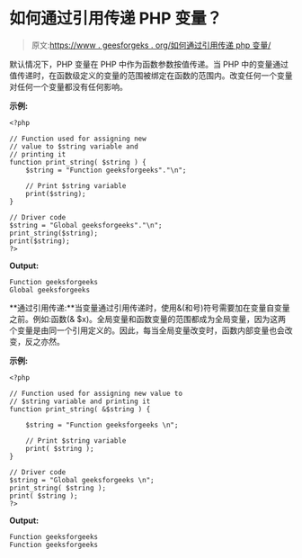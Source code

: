# 如何通过引用传递 PHP 变量？

> 原文:[https://www . geesforgeks . org/如何通过引用传递 php 变量/](https://www.geeksforgeeks.org/how-to-pass-php-variables-by-reference/)

默认情况下，PHP 变量在 PHP 中作为函数参数按值传递。当 PHP 中的变量通过值传递时，在函数级定义的变量的范围被绑定在函数的范围内。改变任何一个变量对任何一个变量都没有任何影响。

**示例:**

```
<?php

// Function used for assigning new
// value to $string variable and 
// printing it
function print_string( $string ) {
    $string = "Function geeksforgeeks"."\n";

    // Print $string variable
    print($string);
}

// Driver code
$string = "Global geeksforgeeks"."\n";
print_string($string);
print($string);
?>
```

**Output:**

```
Function geeksforgeeks
Global geeksforgeeks

```

**通过引用传递:**当变量通过引用传递时，使用&(和号)符号需要加在变量自变量之前。例如:函数(& $x)。全局变量和函数变量的范围都成为全局变量，因为这两个变量是由同一个引用定义的。因此，每当全局变量改变时，函数内部变量也会改变，反之亦然。

**示例:**

```
<?php

// Function used for assigning new value to 
// $string variable and printing it
function print_string( &$string ) {

    $string = "Function geeksforgeeks \n";

    // Print $string variable
    print( $string );
}

// Driver code
$string = "Global geeksforgeeks \n";
print_string( $string );
print( $string );
?>
```

**Output:**

```
Function geeksforgeeks 
Function geeksforgeeks

```